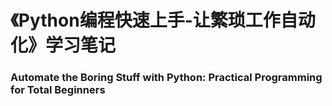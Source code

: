 # 《Python编程快速上手-让繁琐工作自动化》学习笔记  
###  Automate the Boring Stuff with Python: Practical Programming for Total Beginners